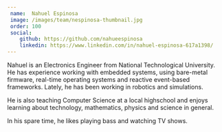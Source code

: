 ```yaml
---
 name:  Nahuel Espinosa
 image: /images/team/nespinosa-thumbnail.jpg
 order: 100
 social:
    github: https://github.com/nahueespinosa
    linkedin: https://www.linkedin.com/in/nahuel-espinosa-617a1398/
---
```


Nahuel is an Electronics Engineer from National Technological University. He has experience
working with embedded systems, using bare-metal firmware, real-time operating systems and
reactive event-based frameworks. Lately, he has been working in robotics and simulations.

He is also teaching Computer Science at a local highschool and enjoys learning about
technology, mathematics, physics and science in general.

In his spare time, he likes playing bass and watching TV shows.